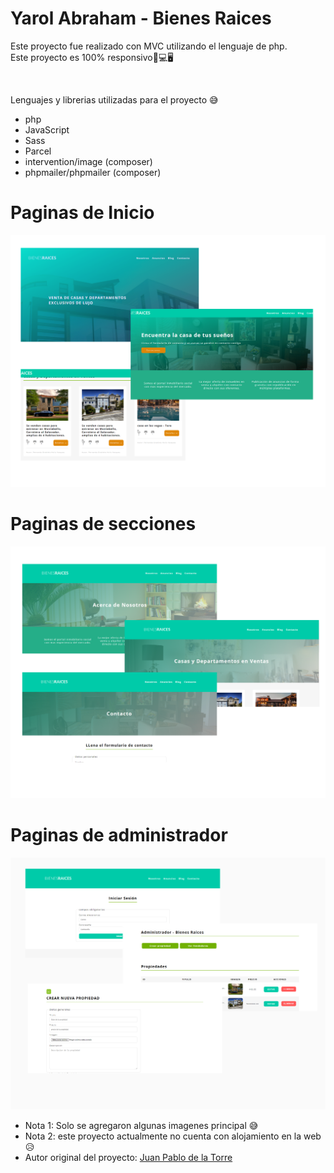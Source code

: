 # Yarol Abraham - Bienes Raices

<p>
    Este proyecto fue realizado con MVC utilizando el lenguaje de php. <br>
    Este proyecto es 100% responsivo📱💻🖥
</p>
</br>
<p>
    Lenguajes y librerias utilizadas para el proyecto 😅
</p>
<ul>
<li>
    php
</li>
<li>
    JavaScript
</li>
<li>
    Sass
</li>
<li>
    Parcel
</li>
<li>
    intervention/image (composer)
</li>
<li>
    phpmailer/phpmailer (composer)
</li>
</ul>
<h1>Paginas de Inicio</h1>
<img src="/public/readme/preview_1.png" alt="preview" />
<h1>Paginas de secciones</h1>
<img src="/public/readme/preview_3.png" alt="preview" />
<h1>Paginas de administrador</h1>
<img src="/public/readme/preview_2.png" alt="preview" />
<ul>
<li>
Nota 1: Solo se agregaron algunas imagenes principal 😅
</li>
<li>
Nota 2: este proyecto actualmente no cuenta con alojamiento en la web 😥
</li>
<li>
    Autor original del proyecto: <a href="https://github.com/juanpablogdl" target="_blank">Juan Pablo de la Torre</a>
</li>
</ul>

